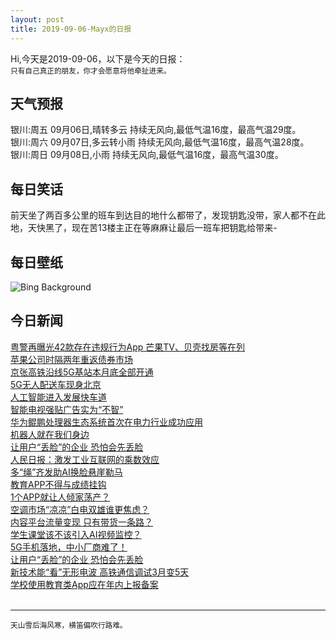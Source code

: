 ```yaml
---
layout: post
title: 2019-09-06-Mayx的日报
---
```


Hi,今天是2019-09-06，以下是今天的日报：<br><small>
只有自己真正的朋友，你才会愿意将他牵扯进来。</small><!--more-->
## 天气预报
银川:周五 09月06日,晴转多云 持续无风向,最低气温16度，最高气温29度。<br>银川:周六 09月07日,多云转小雨 持续无风向,最低气温16度，最高气温28度。<br>银川:周日 09月08日,小雨 持续无风向,最低气温16度，最高气温30度。
## 每日笑话
前天坐了两百多公里的班车到达目的地什么都带了，发现钥匙没带，家人都不在此地，天快黑了，现在苦13楼主正在等麻麻让最后一班车把钥匙给带来-
## 每日壁纸
![Bing Background](https://cn.bing.com/th?id=OHR.Tegallalang_EN-US7639545042_1920x1080.jpg&rf=LaDigue_1920x1080.jpg&pid=hp "Tegallalang terrace farms in Ubud, Bali, Indonesia (© gorgeoussab/Shutterstock)")
## 今日新闻

[粤警再曝光42款存在违规行为App 芒果TV、贝壳找房等在列](http://it.people.com.cn/n1/2019/0906/c1009-31340022.html)   
[苹果公司时隔两年重返债券市场](http://it.people.com.cn/n1/2019/0906/c1009-31339719.html)   
[京张高铁沿线5G基站本月底全部开通](http://it.people.com.cn/n1/2019/0906/c1009-31339682.html)   
[5G无人配送车现身北京](http://it.people.com.cn/n1/2019/0906/c1009-31339691.html)   
[人工智能进入发展快车道](http://it.people.com.cn/n1/2019/0906/c1009-31339647.html)   
[智能电视强贴广告实为“不智”](http://it.people.com.cn/n1/2019/0906/c1009-31339672.html)   
[华为鲲鹏处理器生态系统首次在电力行业成功应用](http://it.people.com.cn/n1/2019/0906/c1009-31339617.html)   
[机器人就在我们身边](http://it.people.com.cn/n1/2019/0906/c1009-31339638.html)   
[让用户“丢脸”的企业 恐怕会先丢脸](http://it.people.com.cn/n1/2019/0906/c1009-31339600.html)   
[人民日报：激发工业互联网的乘数效应](http://it.people.com.cn/n1/2019/0906/c1009-31339821.html)   
[多“绳”齐发助AI换脸悬崖勒马](http://it.people.com.cn/n1/2019/0906/c1009-31339816.html)   
[教育APP不得与成绩挂钩](http://it.people.com.cn/n1/2019/0906/c1009-31339807.html)   
[1个APP就让人倾家荡产？](http://it.people.com.cn/n1/2019/0906/c1009-31339813.html)   
[空调市场“凉凉”白电双雄谁更焦虑？](http://it.people.com.cn/n1/2019/0906/c1009-31339788.html)   
[内容平台流量变现 只有带货一条路？](http://it.people.com.cn/n1/2019/0906/c1009-31339782.html)   
[学生课堂该不该引入AI视频监控？](http://it.people.com.cn/n1/2019/0906/c1009-31339779.html)   
[5G手机落地，中小厂商难了！](http://it.people.com.cn/n1/2019/0906/c1009-31339767.html)   
[让用户“丢脸”的企业 恐怕会先丢脸](http://it.people.com.cn/n1/2019/0906/c1009-31339766.html)   
[新技术能“看”无形电波 高铁通信调试3月变5天](http://it.people.com.cn/n1/2019/0906/c1009-31339764.html)   
[学校使用教育类App应在年内上报备案](http://it.people.com.cn/n1/2019/0906/c1009-31339746.html)   
<br />

***

<small>天山雪后海风寒，横笛偏吹行路难。</small>

